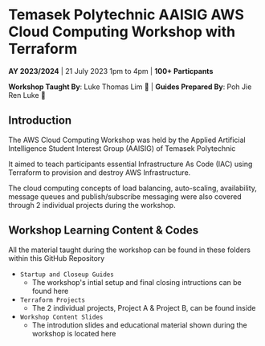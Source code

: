 # Temasek Polytechnic AAISIG AWS Cloud Computing Workshop with Terraform

**AY 2023/2024** | 21 July 2023 1pm to 4pm | **100+ Particpants**<br>

**Workshop Taught By**: Luke Thomas Lim 👾 | **Guides Prepared By**: Poh Jie Ren Luke 🙉

## Introduction
The AWS Cloud Computing Workshop was held by the Applied Artificial Intelligence Student Interest Group (AAISIG) of Temasek Polytechnic <br>

It aimed to teach participants essential Infrastructure As Code (IAC) using Terraform to provision and destroy AWS Infrastructure. <br>

The cloud computing concepts of load balancing, auto-scaling, availability, message queues and publish/subscribe messaging were also covered through 2 individual projects during the workshop. <br>

## Workshop Learning Content & Codes

All the material taught during the workshop can be found in these folders within this GitHub Repository
- `Startup and Closeup Guides`
  - The workshop's intial setup and final closing intructions can be found here
- `Terraform Projects`
  - The 2 individual projects, Project A & Project B, can be found inside
- `Workshop Content Slides`
  - The introdution slides and educational material shown during the workshop is located here


